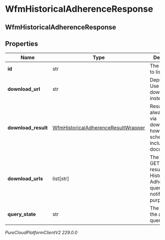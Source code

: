 # WfmHistoricalAdherenceResponse

## WfmHistoricalAdherenceResponse

## Properties

|Name | Type | Description | Notes|
|------------ | ------------- | ------------- | -------------|
| **id** | str | The query ID to listen for | [optional] |
| **download_url** | str | Deprecated. Use downloadUrls instead. | [optional] |
| **download_result** | [WfmHistoricalAdherenceResultWrapper](WfmHistoricalAdherenceResultWrapper) | Result will always come via downloadUrls; however the schema is included for documentation | [optional] |
| **download_urls** | list[str] | The uri list to GET the results of the Historical Adherence query. For notification purposes only | [optional] |
| **query_state** | str | The state of the adherence query | [optional] |



_PureCloudPlatformClientV2 229.0.0_
